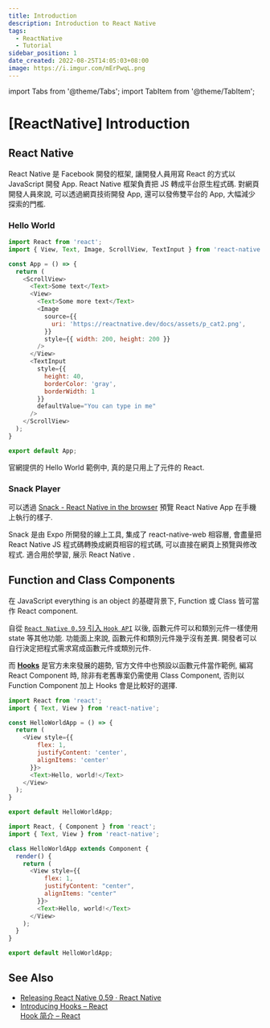 ```yaml
---
title: Introduction
description: Introduction to React Native
tags:
  - ReactNative
  - Tutorial
sidebar_position: 1
date_created: 2022-08-25T14:05:03+08:00
image: https://i.imgur.com/mErPwqL.png
---
```

	
import Tabs from '@theme/Tabs';
import TabItem from '@theme/TabItem';

[ReactNative] Introduction
==========================

React Native
------------

React Native 是 Facebook 開發的框架, 讓開發人員用寫 React 的方式以 JavaScript 開發 App.
React Native 框架負責把 JS 轉成平台原生程式碼.
對網頁開發人員來說, 可以透過網頁技術開發 App, 還可以發佈雙平台的 App, 大幅減少探索的門檻.

### Hello World ###

``` js title="Hello World.js"
import React from 'react';
import { View, Text, Image, ScrollView, TextInput } from 'react-native';

const App = () => {
  return (
    <ScrollView>
      <Text>Some text</Text>
      <View>
        <Text>Some more text</Text>
        <Image
          source={{
            uri: 'https://reactnative.dev/docs/assets/p_cat2.png',
          }}
          style={{ width: 200, height: 200 }}
        />
      </View>
      <TextInput
        style={{
          height: 40,
          borderColor: 'gray',
          borderWidth: 1
        }}
        defaultValue="You can type in me"
      />
    </ScrollView>
  );
}

export default App;
```

官網提供的 Hello World 範例中, 真的是只用上了元件的 React. 

### Snack Player ###

可以透過 [Snack - React Native in the browser](https://snack.expo.dev/) 預覽 React Native App 在手機上執行的樣子.

Snack 是由 Expo 所開發的線上工具, 集成了 react-native-web 相容層, 
會盡量把 React Native JS 程式碼轉換成網頁相容的程式碼, 可以直接在網頁上預覽與修改程式.
適合用於學習, 展示 React Native . 



Function and Class Components
-----------------------------

在 JavaScript everything is an object 的基礎背景下, Function 或 Class 皆可當作 React component.

自從 [`React Native 0.59` 引入 `Hook API`](https://reactnative.dev/blog/2019/03/12/releasing-react-native-059) 以後,
函數元件可以和類別元件一樣使用 state 等其他功能. 功能面上來說, 函數元件和類別元件幾乎沒有差異.
開發者可以自行決定把程式需求寫成函數元件或類別元件.

而 [__Hooks__](https://reactjs.org/docs/hooks-intro.html) 是官方未來發展的趨勢, 
官方文件中也預設以函數元件當作範例, 
編寫 React Component 時, 除非有老舊專案仍需使用 Class Component,
否則以 Function Component 加上 Hooks 會是比較好的選擇.

<Tabs>
  <TabItem value="func" label="Function Component" default>

``` js title='Hello World function component.js'
import React from 'react';
import { Text, View } from 'react-native';

const HelloWorldApp = () => {
  return (
    <View style={{
        flex: 1,
        justifyContent: 'center',
        alignItems: 'center'
      }}>
      <Text>Hello, world!</Text>
    </View>
  );
}

export default HelloWorldApp;
```

  </TabItem>
  <TabItem value="class" label="Class Component">

``` js title="Hello Worls class component"
import React, { Component } from 'react';
import { Text, View } from 'react-native';

class HelloWorldApp extends Component {
  render() {
    return (
      <View style={{
          flex: 1,
          justifyContent: "center",
          alignItems: "center"
        }}>
        <Text>Hello, world!</Text>
      </View>
    );
  }
}

export default HelloWorldApp;
```

  </TabItem>
</Tabs>


See Also
--------

- [Releasing React Native 0.59 · React Native](https://reactnative.dev/blog/2019/03/12/releasing-react-native-059)
- [Introducing Hooks – React](https://reactjs.org/docs/hooks-intro.html)   
  [Hook 简介 – React](https://zh-hans.reactjs.org/docs/hooks-intro.html)
